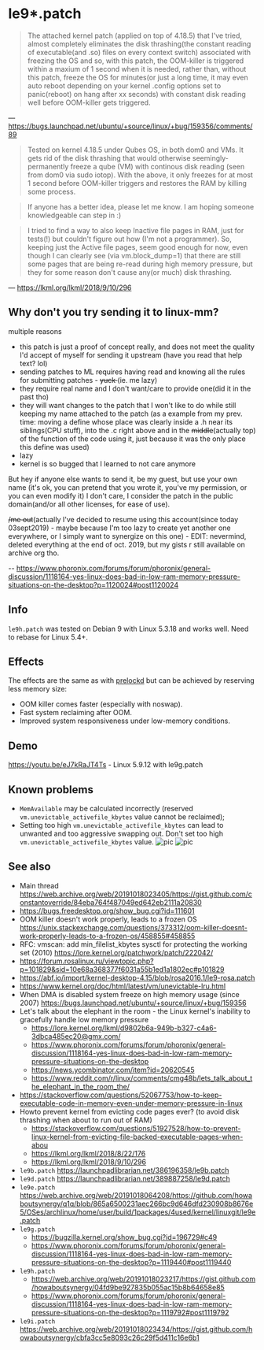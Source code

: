 # le9*.patch

> The attached kernel patch (applied on top of 4.18.5) that I've tried, almost completely eliminates the disk thrashing(the constant reading of executable(and .so) files on every context switch) associated with freezing the OS and so, with this patch, the OOM-killer is triggered within a maxium of 1 second when it is needed, rather than, without this patch, freeze the OS for minutes(or just a long time, it may even auto reboot depending on your kernel .config options set to panic(reboot) on hang after xx seconds) with constant disk reading well before OOM-killer gets triggered.

— https://bugs.launchpad.net/ubuntu/+source/linux/+bug/159356/comments/89

> Tested on kernel 4.18.5 under Qubes OS, in both dom0 and VMs. It gets
> rid of the disk thrashing that would otherwise seemingly-permanently
> freeze a qube (VM) with continous disk reading (seen from dom0 via
> sudo iotop). With the above, it only freezes for at most 1 second
> before OOM-killer triggers and restores the RAM by killing some
> process.

> If anyone has a better idea, please let me know. I am hoping someone
> knowledgeable can step in :)

> I tried to find a way to also keep Inactive file pages in RAM, just
> for tests(!) but couldn't figure out how (I'm not a programmer).
> So, keeping just the Active file pages, seem good enough for now, even
> though I can clearly see (via vm.block_dump=1) that there are still
> some pages that are being re-read during high memory pressure, but
> they for some reason don't cause any(or much) disk thrashing.

— https://lkml.org/lkml/2018/9/10/296

## Why don't you try sending it to linux-mm?

multiple reasons
* this patch is just a proof of concept really, and does not meet the quality I'd accept of myself for sending it upstream (have you read that help text? lol)
* sending patches to ML requires having read and knowing all the rules for submitting patches - <s>yuck </s>(ie. me lazy)
* they require real name and I don't want/care to provide one(did it in the past tho)
* they will want changes to the patch that I won't like to do while still keeping my name attached to the patch (as a example from my prev. time: moving a define whose place was clearly inside a .h near its siblings(CPU stuff), into the .c right above and in the <s>middle</s>(actually top) of the function of the code using it, just because it was the only place this define was used)
* lazy
* kernel is so bugged that I learned to not care anymore

But hey if anyone else wants to send it, be my guest, but use your own name (it's ok, you can pretend that you wrote it, you've my permission, or you can even modify it)
I don't care, I consider the patch in the public domain(and/or all other licenses, for ease of use).

<s>/me out</s>(actually I've decided to resume using this account(since today 03sept2019) - maybe because I'm too lazy to create yet another one everywhere, or I simply want to synergize on this one) - EDIT: nevermind, deleted everything at the end of oct. 2019, but my gists r still available on archive org tho.

-- https://www.phoronix.com/forums/forum/phoronix/general-discussion/1118164-yes-linux-does-bad-in-low-ram-memory-pressure-situations-on-the-desktop?p=1120024#post1120024

## Info

`le9h.patch` was tested on Debian 9 with Linux 5.3.18 and works well. Need to rebase for Linux 5.4+.

## Effects

The effects are the same as with [prelockd](https://github.com/hakavlad/prelockd) but can be achieved by reserving less memory size:
- OOM killer comes faster (especially with noswap).
- Fast system reclaiming after OOM.
- Improved system responsiveness under low-memory conditions.

## Demo

https://youtu.be/eJ7kRaJT4Ts - Linux 5.9.12 with le9g.patch

## Known problems

- `MemAvailable` may be calculated incorrectly (reserved `vm.unevictable_activefile_kbytes` value cannot be reclaimed);
- Setting too high `vm.unevictable_activefile_kbytes` can lead to unwanted and too aggressive swapping out. Don't set too high `vm.unevictable_activefile_kbytes` value.
![pic](https://i.ibb.co/8cNsJXT/Virtual-Box-deb9-2-09-12-2020-23-31-54.png)
![pic](https://i.ibb.co/9p9q698/Virtual-Box-deb9-2-09-12-2020-23-33-42.png)

## See also

- Main thread https://web.archive.org/web/20191018023405/https://gist.github.com/constantoverride/84eba764f487049ed642eb2111a20830
- https://bugs.freedesktop.org/show_bug.cgi?id=111601
- OOM killer doesn't work properly, leads to a frozen OS https://unix.stackexchange.com/questions/373312/oom-killer-doesnt-work-properly-leads-to-a-frozen-os/458855#458855
- RFC: vmscan: add min_filelist_kbytes sysctl for protecting the working set (2010) https://lore.kernel.org/patchwork/patch/222042/
- https://forum.rosalinux.ru/viewtopic.php?p=101829&sid=10e68a368377f6031a55b1ed1a1802ec#p101829
- https://abf.io/import/kernel-desktop-4.15/blob/rosa2016.1/le9-rosa.patch
- https://www.kernel.org/doc/html/latest/vm/unevictable-lru.html
- When DMA is disabled system freeze on high memory usage (since 2007) https://bugs.launchpad.net/ubuntu/+source/linux/+bug/159356
- Let's talk about the elephant in the room - the Linux kernel's inability to gracefully handle low memory pressure
    - https://lore.kernel.org/lkml/d9802b6a-949b-b327-c4a6-3dbca485ec20@gmx.com/
    - https://www.phoronix.com/forums/forum/phoronix/general-discussion/1118164-yes-linux-does-bad-in-low-ram-memory-pressure-situations-on-the-desktop
    - https://news.ycombinator.com/item?id=20620545
    - https://www.reddit.com/r/linux/comments/cmg48b/lets_talk_about_the_elephant_in_the_room_the/
- https://stackoverflow.com/questions/52067753/how-to-keep-executable-code-in-memory-even-under-memory-pressure-in-linux
- Howto prevent kernel from evicting code pages ever? (to avoid disk thrashing when about to run out of RAM)
    - https://stackoverflow.com/questions/51927528/how-to-prevent-linux-kernel-from-evicting-file-backed-executable-pages-when-abou
    - https://lkml.org/lkml/2018/8/22/176
    - https://lkml.org/lkml/2018/9/10/296
- `le9b.patch` https://launchpadlibrarian.net/386196358/le9b.patch
- `le9d.patch` https://launchpadlibrarian.net/389887258/le9d.patch
- `le9e.patch` https://web.archive.org/web/20191018064208/https://github.com/howaboutsynergy/q1q/blob/865a6500231aec266bc9d646dfd230908b8676e5/OSes/archlinux/home/user/build/1packages/4used/kernel/linuxgit/le9e.patch
- `le9g.patch`
    - https://bugzilla.kernel.org/show_bug.cgi?id=196729#c49
    - https://www.phoronix.com/forums/forum/phoronix/general-discussion/1118164-yes-linux-does-bad-in-low-ram-memory-pressure-situations-on-the-desktop?p=1119440#post1119440
- `le9h.patch`
    - https://web.archive.org/web/20191018023217/https://gist.github.com/howaboutsynergy/04fd9be927835b055ac15b8b64658e85
    - https://www.phoronix.com/forums/forum/phoronix/general-discussion/1118164-yes-linux-does-bad-in-low-ram-memory-pressure-situations-on-the-desktop?p=1119792#post1119792
- `le9i.patch` https://web.archive.org/web/20191018023434/https://gist.github.com/howaboutsynergy/cbfa3cc5e8093c26c29f5d411c16e6b1
